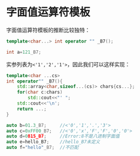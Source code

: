 # 字面值运算符模板

字面值运算符模板的推断比较独特：

```cpp
template<char...> int operator "" _B7();

int a=121_B7;
```

实参列表为`<'1','2','1'>`，因此我们可以这样实现：

```cpp
template<char ...cs>
int operator"" _B7(){
   	std::array<char,sizeof...(cs)> chars{cs...};
   	for(char c:chars)
        std::cout<<"' ";
    std::cout<<'\n';
    return ...;
}

auto b=01.3_B7;		//<'0','1','.','3'>
auto c=0xFF00_B7;	//<'0','x','F','F','0','0'>
auto d=0815_B7;		//Error:8不是八进制字面值
auto e=hello_B7;	//hello_B7未定义
auto f="hello"_B7;	//不匹配
```

